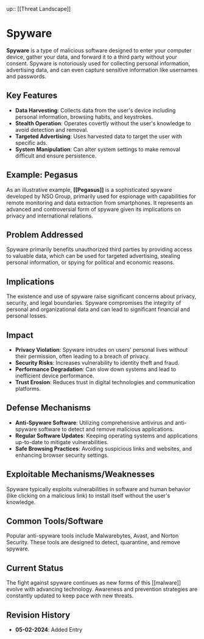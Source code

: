 up:: [[Threat Landscape]]
# Spyware

**Spyware** is a type of malicious software designed to enter your computer device, gather your data, and forward it to a third party without your consent. Spyware is notoriously used for collecting personal information, advertising data, and can even capture sensitive information like usernames and passwords.

## Key Features

- **Data Harvesting**: Collects data from the user's device including personal information, browsing habits, and keystrokes.
- **Stealth Operation**: Operates covertly without the user's knowledge to avoid detection and removal.
- **Targeted Advertising**: Uses harvested data to target the user with specific ads.
- **System Manipulation**: Can alter system settings to make removal difficult and ensure persistence.
## Example: Pegasus

As an illustrative example, **[[Pegasus]]** is a sophisticated spyware developed by NSO Group, primarily used for espionage with capabilities for remote monitoring and data extraction from smartphones. It represents an advanced and controversial form of spyware given its implications on privacy and international relations.
## Problem Addressed

Spyware primarily benefits unauthorized third parties by providing access to valuable data, which can be used for targeted advertising, stealing personal information, or spying for political and economic reasons.

## Implications

The existence and use of spyware raise significant concerns about privacy, security, and legal boundaries. Spyware compromises the integrity of personal and organizational data and can lead to significant financial and personal losses.

## Impact

- **Privacy Violation**: Spyware intrudes on users' personal lives without their permission, often leading to a breach of privacy.
- **Security Risks**: Increases vulnerability to identity theft and fraud.
- **Performance Degradation**: Can slow down systems and lead to inefficient device performance.
- **Trust Erosion**: Reduces trust in digital technologies and communication platforms.

## Defense Mechanisms

- **Anti-Spyware Software**: Utilizing comprehensive antivirus and anti-spyware software to detect and remove malicious applications.
- **Regular Software Updates**: Keeping operating systems and applications up-to-date to mitigate vulnerabilities.
- **Safe Browsing Practices**: Avoiding suspicious links and websites, and enhancing browser security settings.

## Exploitable Mechanisms/Weaknesses

Spyware typically exploits vulnerabilities in software and human behavior (like clicking on a malicious link) to install itself without the user's knowledge.

## Common Tools/Software

Popular anti-spyware tools include Malwarebytes, Avast, and Norton Security. These tools are designed to detect, quarantine, and remove spyware.

## Current Status

The fight against spyware continues as new forms of this [[malware]] evolve with advancing technology. Awareness and prevention strategies are constantly updated to keep pace with new threats.

## Revision History

- **05-02-2024**: Added Entry
